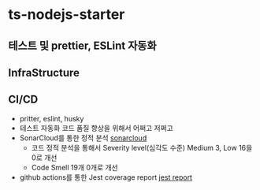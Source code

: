 # ts-nodejs-starter

## 테스트 및 prettier, ESLint 자동화

## InfraStructure

## CI/CD

- pritter, eslint, husky
- 테스트 자동화
  코드 품질 향상을 위해서 어쩌고 저쩌고
- SonarCloud를 통한 정적 분석 [sonarcloud](https://jojoldu.tistory.com/662)
    - 코드 정적 분석을 통해서 Severity level(심각도 수준) Medium 3, Low 16을 0로 개선
    - Code Smell 19개 0개로 개선
- github actions를 통한 Jest coverage report [jest report](https://github.com/marketplace/actions/jest-coverage-report)
